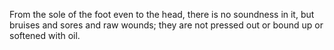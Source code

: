 From the sole of the foot even to the head, there is no soundness in it, but bruises and sores and raw wounds; they are not pressed out or bound up or softened with oil.
